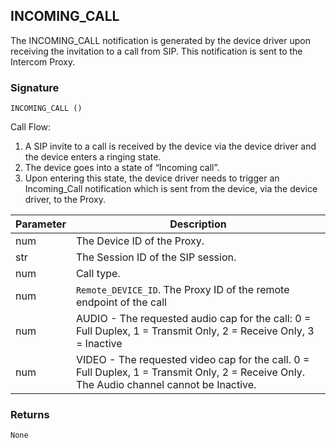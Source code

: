 ## INCOMING\_CALL

The INCOMING\_CALL notification is generated by the device driver upon receiving the invitation to a call from SIP. This notification is sent to the Intercom Proxy.


### Signature

`INCOMING_CALL ()`


Call Flow:
1. A SIP invite to a call is received by the device via the device driver and the device enters a ringing state. 
2. The device goes into a state of “Incoming call”. 
3. Upon entering this state, the device driver needs to trigger an Incoming\_Call notification which is sent from the device, via the device driver, to the Proxy.

| Parameter | Description |
| --- | --- |
| num | The Device ID of the Proxy. |
| str | The Session ID of the SIP session. |
| num | Call type. |
| num| `Remote_DEVICE_ID`. The Proxy ID of the remote endpoint of the call |
| num | AUDIO - The requested audio cap for the call: 0 = Full Duplex, 1 = Transmit Only, 2 = Receive Only, 3 = Inactive| |
| num | VIDEO - The requested video cap for the call. 0 = Full Duplex, 1 = Transmit Only, 2 = Receive Only. The Audio channel cannot be Inactive.|


### Returns
`None`

